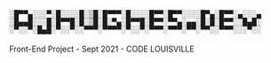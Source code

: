 # <span style='font-family: "Courier";line-height: 14px;font-size: 14px;display: inline-block;'>░█▀▀▄░░░▀░█░░░░█░▒█░█▀▀▀░█░░░░█▀▀░█▀▀░░░░█▀▄░█▀▀░▄░░░▄<br>░█▄▄█░░░█░█▀▀█░█░▒█░█░▀▄░█▀▀█░█▀▀░▀▀▄░▄▄░█░█░█▀▀░░█▄█░<br>░▀░░▀░█▄█░▀░░▀░░▀▀▀░▀▀▀▀░▀░░▀░▀▀▀░▀▀▀░▀▀░▀▀░░▀▀▀░░░▀░░<br></span>

Front-End Project - Sept 2021 - CODE LOUISVILLE

